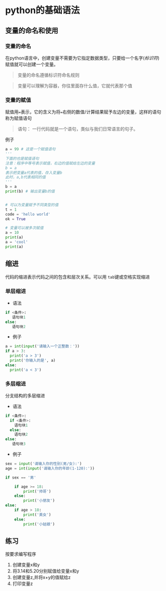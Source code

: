 # python的基础语法

## 变量的命名和使用

### 变量的命名
在python语言中，创建变量不需要为它指定数据类型，只要给一个名字(*标识符*)赋值就可以创建一个变量。

> 变量的命名遵循标识符命名规则

> 变量可以理解为容器，你往里面存什么值，它就代表那个值

### 变量的赋值
赋值用`=`表示，它的含义为将`=`右侧的数值/计算结果赋予左边的变量，这样的语句称为赋值语句

> 语句： 一行代码就是一个语句，类似与我们日常语言的句子。

例子

```python
a = 99 # 这是一个赋值语句
'''
下面的也是赋值语句
注意：程序中等号表示赋值，右边的值赋给左边的变量
b = a
表示把变量a代表的值，存入变量b
此时，a,b代表相同的值
'''
b = a
print(b) # 输出变量b的值


# 可以为变量赋予不同类型的值
t = 1
code = 'hello world'
ok = True

# 变量可以被多次赋值
a = 10
print(a)
a = 'cool'
print(a)

```

## 缩进
代码的缩进表示代码之间的包含和层次关系。可以用 `tab`键或空格实现缩进

### 单层缩进

- 语法

```python
if <条件>:
   语句块1
else:
   语句块2
```

- 例子

```python
a = int(input('请输入一个正整数：'))
if a > 3:
  print('a > 3')
  print('你输入的是', a)
else:
  print('a < 3')

```

### 多层缩进
分支结构的多层缩进

- 语法

```python
if <条件>:
  if <条件>:
    语句块1
  else:
    语句块2
else:
   语句块3
```
- 例子

```python
sex = input('请输入你的性别(男/女):')
age = int(input('请输入你的年龄(1-120):'))

if sex == '男'

    if age >= 18:
        print('帅哥')
    else:
        print('小朋友')
else:
    if age > 18:
        print('美女')
    else:
        print('小姑娘')
```

## 练习

按要求编写程序
1. 创建变量x和y
2. 将3.14和5.20分别赋值给变量x和y
3. 创建变量z,并将x+y的值赋给z
4. 打印变量z


